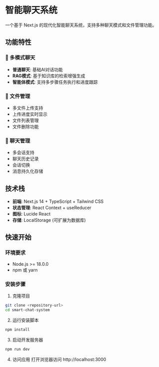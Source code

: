 # 智能聊天系统

一个基于 Next.js 的现代化智能聊天系统，支持多种聊天模式和文件管理功能。

## 功能特性

### 🤖 多模式聊天
- **普通聊天**: 基础AI对话功能
- **RAG模式**: 基于知识库的检索增强生成
- **智能体模式**: 支持多步骤任务执行和进度跟踪

### 📁 文件管理
- 多文件上传支持
- 上传进度实时显示
- 文件列表管理
- 文件删除功能

### 💬 聊天管理
- 多会话支持
- 聊天历史记录
- 会话切换
- 消息持久化存储

## 技术栈

- **前端**: Next.js 14 + TypeScript + Tailwind CSS
- **状态管理**: React Context + useReducer
- **图标**: Lucide React
- **存储**: LocalStorage (可扩展为数据库)

## 快速开始

### 环境要求
- Node.js >= 18.0.0
- npm 或 yarn

### 安装步骤

1. 克隆项目
```bash
git clone <repository-url>
cd smart-chat-system
```
2. 运行安装脚本
```bash
npm install
```
3. 启动开发服务器
```bash
npm run dev
```
4. 访问应用
打开浏览器访问 http://localhost:3000